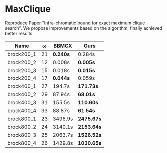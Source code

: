 # MaxClique
Reproduce Paper "Infra-chromatic bound for exact maximum clique search". We propose improvements based on the algorithm, finally achieved better results.
 
| Name       | ω  | BBMCX   | Ours     |
|------------|----|---------|----------|
| brock200_1 | 21 | **0.240s**  | 0.284s   |
| brock200_2 | 12 | 0.008s  | **0.005s**   |
| brock200_3 | 15 | 0.018s  | **0.015s**   |
| brock200_4 | 17 | **0.044s**  | 0.059s   |
| brock400_1 | 27 | 194.7s  | **171.73s**  |
| brock400_2 | 29 | 87.94s  | **68.01s**   |
| brock400_3 | 31 | 155.5s  | **110.60s**  |
| brock400_4 | 33 | 88.87s  | **61.54s**   |
| brock800_1 | 23 | 3496.9s | **2475.67s** |
| brock800_2 | 24 | 3140.1s | **2153.64s** |
| brock800_3 | 25 | 2063.7s | **1526.52s** |
| brock800_4 | 26 | 1429.8s | **1030.65s** |
